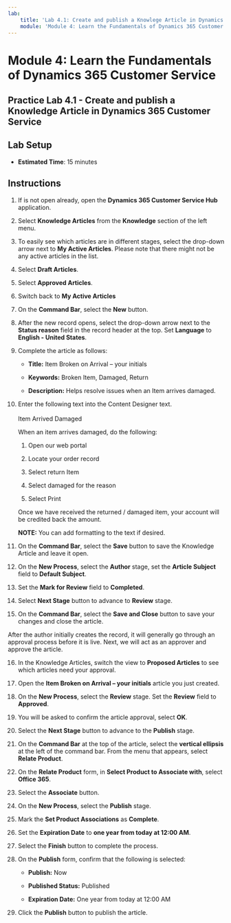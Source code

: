```yaml
---
lab:
    title: 'Lab 4.1: Create and publish a Knowlege Article in Dynamics 365 Customer Service'
    module: 'Module 4: Learn the Fundamentals of Dynamics 365 Customer Service'
---
```


Module 4: Learn the Fundamentals of Dynamics 365 Customer Service
========================

## Practice Lab 4.1 - Create and publish a Knowledge Article in Dynamics 365 Customer Service

## Lab Setup

  - **Estimated Time**: 15 minutes

## Instructions

1. If is not open already, open the **Dynamics 365 Customer Service Hub** application. 

2. Select **Knowledge Articles** from the **Knowledge** section of the left menu. 

3. To easily see which articles are in different stages, select the drop-down arrow next to **My Active Articles**. Please note that there might not be any active articles in the list.

4. Select **Draft Articles**. 

5. Select **Approved Articles**. 

6. Switch back to **My Active Articles**

7. On the **Command Bar**, select the **New** button. 

8. After the new record opens, select the drop-down arrow next to the **Status reason** field in the record header at the top. Set **Language** to **English - United States**.

9. Complete the article as follows:

	- **Title:** Item Broken on Arrival – your initials

	- **Keywords:** Broken Item, Damaged, Return

	- **Description:** Helps resolve issues when an Item arrives damaged. 

10. Enter the following text into the Content Designer text.   
‎  
‎	Item Arrived Damaged

	When an item arrives damaged, do the following:

	1. Open our web portal

	2. Locate your order record

	3. Select return Item

	4. Select damaged for the reason

	5. Select Print

	Once we have received the returned / damaged item, your account will be credited back the amount.

	**NOTE:** You can add formatting to the text if desired. 

11. On the **Command Bar**, select the **Save** button to save the Knowledge Article and leave it open. 

12. On the **New Process**, select the **Author** stage, set the **Article Subject** field to **Default Subject**. 

13. Set the **Mark for Review** field to **Completed**.

14. Select **Next Stage** button to advance to **Review** stage.

15. On the **Command Bar**, select the **Save and Close** button to save your changes and close the article.

After the author initially creates the record, it will generally go through an approval process before it is live. Next, we will act as an approver and approve the article. 

16. In the Knowledge Articles, switch the view to **Proposed Articles** to see which articles need your approval. 

17. Open the **Item Broken on Arrival – your initials** article you just created.

18. On the **New Process**, select the **Review** stage. Set the **Review** field to **Approved**.

19. You will be asked to confirm the article approval, select **OK**. 

20. Select the **Next Stage** button to advance to the **Publish** stage. 

21. On the **Command Bar** at the top of the article, select the **vertical ellipsis** at the left of the command bar. From the menu that appears, select **Relate Product**. 

22. On the **Relate Product** form, in **Select Product to Associate with**, select **Office 365**.

23. Select the **Associate** button. 

24. On the **New Process**, select the **Publish** stage. 

25. Mark the **Set Product Associations** as **Complete**. 

26. Set the **Expiration Date** to **one year from today at 12:00 AM**. 

27. Select the **Finish** button to complete the process. 

28. On the **Publish** form, confirm that the following is selected:

	- **Publish:** Now

	- **Published Status:** Published

	- **Expiration Date:** One year from today at 12:00 AM
	
29. Click the **Publish** button to publish the article.
